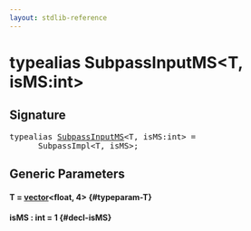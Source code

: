 ```yaml
---
layout: stdlib-reference
---
```


# typealias SubpassInputMS\<T, isMS:int\>

## Signature

<pre>
<span class='code_keyword'>typealias</span> <a href="/stdlib-reference/types/SubpassInputMS" class="code_type">SubpassInputMS</a>&lt;<span class="code_type">T</span>, isMS:<span class="code_keyword">int</span>&gt; = 
    __SubpassImpl&lt;<span class="code_type">T</span>, isMS&gt;;
</pre>

## Generic Parameters

#### T  = [vector](/stdlib-reference/types/vector/index)\<float, 4\> {#typeparam-T}
#### isMS  : int = 1 {#decl-isMS}

